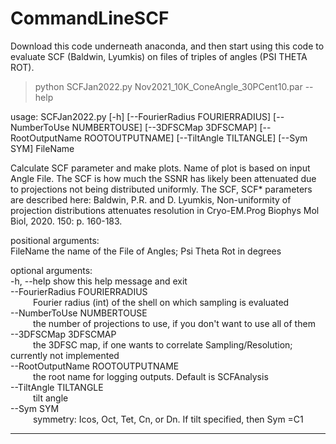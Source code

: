 # CommandLineSCF
Download this code underneath anaconda, and then start using this code to evaluate SCF (Baldwin, Lyumkis) on files of triples of angles (PSI THETA ROT).  



> python SCFJan2022.py Nov2021_10K_ConeAngle_30PCent10.par  --help


usage: SCFJan2022.py [-h] [--FourierRadius FOURIERRADIUS] [--NumberToUse NUMBERTOUSE] [--3DFSCMap 3DFSCMAP] [--RootOutputName ROOTOUTPUTNAME] [--TiltAngle TILTANGLE] [--Sym SYM] FileName  <br />

Calculate SCF parameter and make plots. Name of plot is based on input Angle File. The SCF is how much the SSNR has likely been attenuated due to projections not being distributed uniformly. The SCF, SCF* parameters are described here: Baldwin, P.R. and D. Lyumkis, Non-uniformity of projection distributions attenuates resolution in Cryo-EM.Prog Biophys Mol Biol, 2020. 150: p. 160-183. <br />

positional arguments:<br />
 FileName              the name of the File of Angles; Psi Theta Rot in degrees <br />

optional arguments: <br />
 -h, --help            show this help message and exit <br />
 --FourierRadius FOURIERRADIUS <br />
   &emsp; &emsp; Fourier radius (int) of the shell on which sampling is evaluated <br />
 --NumberToUse NUMBERTOUSE <br />
     &emsp; &emsp;           the number of projections to use, if you don't want to use all of them <br />
 --3DFSCMap 3DFSCMAP  <br />
    &emsp; &emsp; the 3DFSC map, if one wants to correlate Sampling/Resolution; currently not implemented <br />
 --RootOutputName ROOTOUTPUTNAME <br />
          &emsp; &emsp;      the root name for logging outputs. Default is SCFAnalysis <br />
 --TiltAngle TILTANGLE <br />
              &emsp; &emsp;         tilt angle <br />
 --Sym SYM       <br />
    &emsp; &emsp; symmetry: Icos, Oct, Tet, Cn, or Dn. If tilt specified, then Sym =C1   <br />

----------------------------------------------------------------------------------

